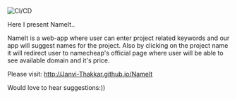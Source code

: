 ![CI/CD](https://github.com/Janvi-Thakkar/NameIt/workflows/CI/CD/badge.svg)

Here I present NameIt..

NameIt is a web-app where user can enter project related keywords and our app will suggest names for the project. Also by clicking on the project name it will redirect user to namecheap's official page where user will be able to see available domain and it's price.

Please visit: http://Janvi-Thakkar.github.io/NameIt

Would love to hear suggestions:))